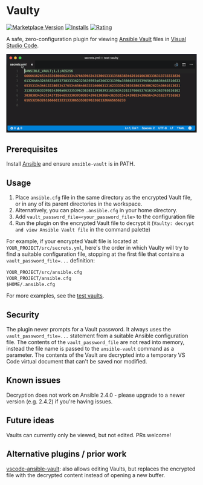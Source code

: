 # Vaulty

[![Marketplace Version](https://vsmarketplacebadge.apphb.com/version/codeflows.vaulty.svg)](https://marketplace.visualstudio.com/items?itemName=codeflows.vaulty)
[![Installs](https://vsmarketplacebadge.apphb.com/installs-short/codeflows.vaulty.svg)](https://marketplace.visualstudio.com/items?itemName=codeflows.vaulty)
[![Rating](https://vsmarketplacebadge.apphb.com/rating-short/codeflows.vaulty.svg)](https://marketplace.visualstudio.com/items?itemName=codeflows.vaulty)

A safe, zero-configuration plugin for viewing [Ansible Vault](https://docs.ansible.com/ansible/playbooks_vault.html) files in [Visual Studio Code](https://code.visualstudio.com/).

![Decrypting Vault with Vaulty](demo/vaulty.gif)

## Prerequisites

Install [Ansible](https://www.ansible.com/) and ensure `ansible-vault` is in PATH.

## Usage

1. Place `ansible.cfg` file in the same directory as the encrypted Vault file, or in any of its parent directories in the workspace.
1. Alternatively, you can place `.ansible.cfg` in your home directory.
1. Add `vault_password_file=<your_password_file>` to the configuration file
1. Run the plugin on the encrypted Vault file to decrypt it (`Vaulty: decrypt and view Ansible Vault file` in the command palette)

For example, if your encrypted Vault file is located at `YOUR_PROJECT/src/secrets.yml`,
here's the order in which Vaulty will try to find a suitable configuration file,
stopping at the first file that contains a `vault_password_file=...` definition:

```
YOUR_PROJECT/src/ansible.cfg
YOUR_PROJECT/ansible.cfg
$HOME/.ansible.cfg
```

For more examples, see the [test vaults](https://github.com/codeflows/vaulty/tree/master/test-vaults).

## Security

The plugin never prompts for a Vault password. It always uses the `vault_password_file=...` statement from a suitable Ansible configuration file. The contents of the `vault_password_file` are not read into memory, instead the file name is passed to the `ansible-vault` command as a parameter. The contents of the Vault are decrypted into a temporary VS Code virtual document that can't be saved nor modified.

## Known issues

Decryption does not work on Ansible 2.4.0 - please upgrade to a newer version (e.g. 2.4.2) if you're having issues.

## Future ideas

Vaults can currently only be viewed, but not edited. PRs welcome!

## Alternative plugins / prior work

[vscode-ansible-vault](https://github.com/dhoeric/vscode-ansible-vault): also allows editing Vaults, but replaces the encrypted file with the decrypted content instead of opening a new buffer.
